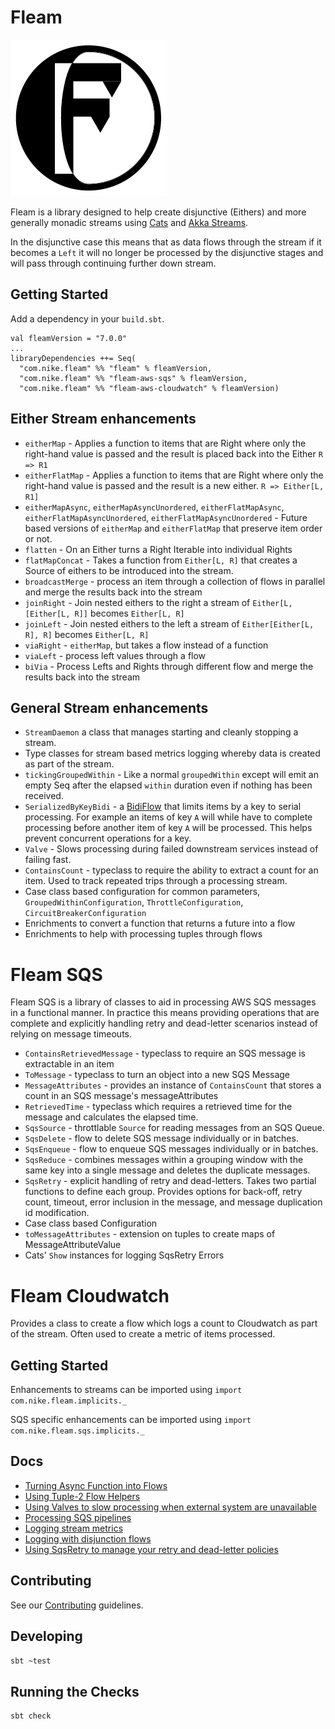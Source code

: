 # Fleam

![Fleam logo][logo]

Fleam is a library designed to help create disjunctive (Eithers) and more generally monadic streams using
[Cats](https://github.com/typelevel/cats/tree/master/core/src/main/scala/cats) and [Akka
Streams](https://doc.akka.io/docs/akka/2.6/stream/).

In the disjunctive case this means that as data flows through the stream if it becomes a `Left` it will no longer be
processed by the disjunctive stages and will pass through continuing further down stream.

## Getting Started
Add a dependency in your `build.sbt`.
```
val fleamVersion = "7.0.0"
...
libraryDependencies ++= Seq(
  "com.nike.fleam" %% "fleam" % fleamVersion,
  "com.nike.fleam" %% "fleam-aws-sqs" % fleamVersion,
  "com.nike.fleam" %% "fleam-aws-cloudwatch" % fleamVersion)
```

## Either Stream enhancements
* `eitherMap` - Applies a function to items that are Right where only the right-hand value is passed and the result is
  placed back into the Either `R => R1`
* `eitherFlatMap` - Applies a function to items that are Right where only the right-hand value is passed and the result
  is a new either. `R => Either[L, R1]`
* `eitherMapAsync`, `eitherMapAsyncUnordered`, `eitherFlatMapAsync`, `eitherFlatMapAsyncUnordered`,
  `eitherFlatMapAsyncUnordered` - Future based versions of `eitherMap` and `eitherFlatMap` that preserve item order or
  not.
* `flatten` - On an Either turns a Right Iterable into individual Rights
* `flatMapConcat` - Takes a function from `Either[L, R]` that creates a Source of eithers to be introduced into the
  stream.
* `broadcastMerge` - process an item through a collection of flows in parallel and merge the results back into the
  stream
* `joinRight` - Join nested eithers to the right a stream of `Either[L, [Either[L, R]]` becomes `Either[L, R]`
* `joinLeft` - Join nested eithers to the left a stream of `Either[Either[L, R], R]` becomes `Either[L, R]`
* `viaRight` - `eitherMap`, but takes a flow instead of a function
* `viaLeft` - process left values through a flow
* `biVia` - Process Lefts and Rights through different flow and merge the results back into the stream

## General Stream enhancements
* `StreamDaemon` a class that manages starting and cleanly stopping a stream.
* Type classes for stream based metrics logging whereby data is created as part of the stream.
* `tickingGroupedWithin` - Like a normal `groupedWithin` except will emit an empty Seq after the elapsed `within`
  duration even if nothing has been received.
* `SerializedByKeyBidi` - a
  [BidiFlow](https://doc.akka.io/docs/akka/2.5.4/scala/stream/stream-graphs.html#bidirectional-flows) that limits items
  by a key to serial processing. For example an items of key `A` will while have to complete processing before another
  item of key `A` will be processed. This helps prevent concurrent operations for a key.
* `Valve` - Slows processing during failed downstream services instead of failing fast.
* `ContainsCount` - typeclass to require the ability to extract a count for an item. Used to track repeated trips
  through a processing stream.
* Case class based configuration for common parameters, `GroupedWithinConfiguration`, `ThrottleConfiguration`,
  `CircuitBreakerConfiguration`
* Enrichments to convert a function that returns a future into a flow
* Enrichments to help with processing tuples through flows

# Fleam SQS

Fleam SQS is a library of classes to aid in processing AWS SQS messages in a functional manner. In practice this means
providing operations that are complete and explicitly handling retry and dead-letter scenarios instead of relying on
message timeouts.

* `ContainsRetrievedMessage` - typeclass to require an SQS message is extractable in an item
* `ToMessage` - typeclass to turn an object into a new SQS Message
* `MessageAttributes` - provides an instance of `ContainsCount` that stores a count in an SQS message's
  messageAttributes
* `RetrievedTime` - typeclass which requires a retrieved time for the message and calculates the elapsed time.
* `SqsSource` - throttlable `Source` for reading messages from an SQS Queue.
* `SqsDelete` - flow to delete SQS message individually or in batches.
* `SqsEnqueue` - flow to enqueue SQS messages individually or in batches. 
* `SqsReduce` - combines messages within a grouping window with the same key into a single message and deletes the
  duplicate messages.
* `SqsRetry` - explicit handling of retry and dead-letters. Takes two partial functions to define each group. Provides
  options for back-off, retry count, timeout, error inclusion in the message, and message duplication id modification.
* Case class based Configuration
* `toMessageAttributes` - extension on tuples to create maps of MessageAttributeValue
* Cats' `Show` instances for logging SqsRetry Errors

# Fleam Cloudwatch

Provides a class to create a flow which logs a count to Cloudwatch as part of the stream. Often used to create a metric
of items processed.

## Getting Started

Enhancements to streams can be imported using `import com.nike.fleam.implicits._`

SQS specific enhancements can be imported using `import com.nike.fleam.sqs.implicits._`

## Docs
  * [Turning Async Function into Flows](docs/function_helpers.md)
  * [Using Tuple-2 Flow Helpers](docs/tuple_flow_helpers.md)
  * [Using Valves to slow processing when external system are unavailable](docs/valves.md)
  * [Processing SQS pipelines](docs/sqs_processing.md)
  * [Logging stream metrics](docs/metrics_logging.md)
  * [Logging with disjunction flows](docs/disjunction_flow_logging.md)
  * [Using SqsRetry to manage your retry and dead-letter policies](docs/sqsretry.md)

## Contributing

See our [Contributing](CONTRIBUTING.md) guidelines.

## Developing

```sh
sbt ~test
```

## Running the Checks
```sh
sbt check
```

[logo]: images/fleam@250px.png "Fleam logo"
